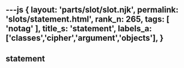 ---js
{
  layout: 'parts/slot/slot.njk',
  permalink: 'slots/statement.html',
  rank_n: 265,
  tags: [ 'notag' ],
  title_s: 'statement',
  labels_a: ['classes','cipher','argument','objects'],
}
---
## statement


